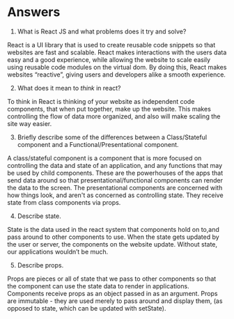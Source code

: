 # Answers

1.  What is React JS and what problems does it try and solve?

React is a UI library that is used to create reusable code snippets so that websites are fast and scalable. React makes interactions with the users data easy and a good experience, while allowing the website to scale easily using reusable code modules on the virtual dom. By doing this, React makes websites “reactive”, giving users and developers alike a smooth experience.

 
2.  What does it mean to _think_ in react?

To think in React is thinking of your website as independent code components, that when put together, make up the website. This makes controlling the flow of data more organized, and also will make scaling the site way easier. 


3.  Briefly describe some of the differences between a Class/Stateful component and a Functional/Presentational component.

A class/stateful component is a component that is more focused on controlling the data and state of an application, and any functions that may be used by child components. These are the powerhouses of the apps that send data around so that presentational/functional components can render the data to the screen. The presentational components are concerned with how things look, and aren't as concerned as controlling state. They receive state from class components via props.



4.  Describe state.

State is the data used in the react system that components hold on to,and pass around to other components to use. When the state gets updated by the user or server, the components on the website update. Without state, our applications wouldn’t be much.


5.  Describe props.

Props are pieces or all of state that we pass to other components so that the component can use the state data to render in applications. Components receive props as an object passed in as an argument. Props are immutable - they are used merely to pass around and display them, (as opposed to state, which can be updated with setState). 